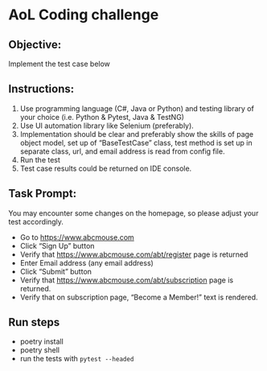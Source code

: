 # AoL Coding challenge

## Objective:
Implement the test case below

## Instructions:
1.  Use programming language (C#, Java or Python) and testing library of your choice (i.e. Python & Pytest, Java & TestNG)
2.	Use UI automation library like Selenium (preferably).
3.	Implementation should be clear and preferably show the skills of page object model, set up of “BaseTestCase” class, test method is set up in separate class, url, and email address is read from config file.
4.	Run the test
5.	Test case results could be returned on IDE console.

## Task Prompt:
You may encounter some changes on the homepage, so please adjust your test accordingly.
* Go to https://www.abcmouse.com
* Click “Sign Up” button
* Verify that  https://www.abcmouse.com/abt/register page is returned
* Enter Email address (any email address)
* Click “Submit” button
* Verify that https://www.abcmouse.com/abt/subscription page is returned.
* Verify that on subscription page, “Become a Member!” text is rendered.

## Run steps
* poetry install
* poetry shell
* run the tests with `pytest --headed`
